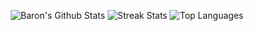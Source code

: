 <p align=center>
  <img src="https://github-readme-stats.vercel.app/api?username=Baron105&count_private=true&show_icons=true&theme=github_dark" alt="Baron's Github Stats">

  <img src="https://github-readme-streak-stats.herokuapp.com?user=Baron105&theme=github-dark-blue" alt="Streak Stats">

  <img src="https://github-readme-stats.vercel.app/api/top-langs/?username=Baron105&layout=compact&theme=github_dark" alt="Top Languages">
</p>
